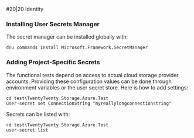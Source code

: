 #20|20 Identity

### Installing User Secrets Manager
The secret manager can be installed globally with:
```
dnu commands install Microsoft.Framework.SecretManager
```

### Adding Project-Specific Secrets
The functional tests depend on access to actual cloud storage provider accounts.  Providing these configuration values can be done through environment variables or the user secret store. Here is how to add settings:
```
cd test\TwentyTwenty.Storage.Azure.Test
user-secret set ConnectionString "myreallylongconnectionstring"
```
Secrets can be listed with:
```
cd test\TwentyTwenty.Storage.Azure.Test
user-secret list
```